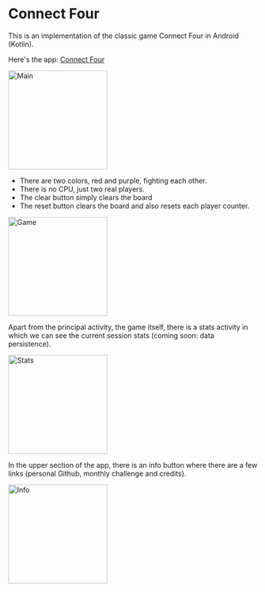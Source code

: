 # Connect Four

This is an implementation of the classic game Connect Four in Android (Kotlin).

Here's the app: [Connect Four](https://github.com/caferven/ConnectFour/raw/master/ConnectFour.apk)

<img src="https://user-images.githubusercontent.com/50365659/187683847-caccda5b-28ca-4945-835c-5b423c34ade5.png" alt="Main" width="200"/>


- There are two colors, red and purple, fighting each other.
- There is no CPU, just two real players.
- The clear button simply clears the board
- The reset button clears the board and also resets each player counter.

<img src="https://user-images.githubusercontent.com/50365659/187683933-ace8e8d8-83ca-414e-8af7-a8cb4b4984fd.png" alt="Game" width="200"/>

Apart from the principal activity, the game itself, there is a stats activity in which we can see the current session stats (coming soon: data persistence).

<img src="https://user-images.githubusercontent.com/50365659/187684024-391d7e6f-2a86-4178-8339-804785d5c756.png" alt="Stats" width="200"/>

In the upper section of the app, there is an info button where there are a few links (personal Github, monthly challenge and credits).

<img src="https://user-images.githubusercontent.com/50365659/187684073-07968466-a1ce-4a06-a2c0-060b10ca954a.png" alt="Info" width="200"
/>
